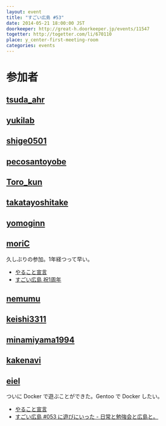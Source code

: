 ```yaml
---
layout: event
title: "すごい広島 #53"
date: 2014-05-21 18:00:00 JST
doorkeeper: http://great-h.doorkeeper.jp/events/11547
togetter: http://togetter.com/li/670110
place: y_center-first-meeting-room
categories: events
---
```


# 参加者


## [tsuda_ahr](http://twitter.com/tsuda_ahr)


## [yukilab](http://twitter.com/yukilab)


## [shige0501](https://github.com/shige0501)


## [pecosantoyobe](http://twitter.com/pecosantoyobe)


## [Toro_kun](https://twitter.com/Toro_kun)


## [takatayoshitake](http://twitter.com/takatayoshitake)


## [yomoginn](https://github.com/yomoginn)


## [moriC](https://github.com/moriC)

久しぶりの参加。1年経つって早い。

* [やること宣言](https://github.com/great-h/great-h.github.io/issues/937)
* [すごい広島 祝1周年](http://moric-life.tumblr.com/post/86395740811/1)

## [nemumu](https://github.com/nemumu)


## [keishi3311](https://github.com/keishi3311)


## [minamiyama1994](https://github.com/minamiyama1994)


## [kakenavi](http://twitter.com/kakenavi)


## [eiel](http://eiel.info/)

ついに Docker で遊ぶことができた。Gentoo で Docker したい。

* [やること宣言](https://github.com/great-h/great-h.github.io/issues/929)
* [すごい広島 #053 に遊びにいった - 日常と勉強会と広島と。](http://eielh-life.tumblr.com/post/86464702178/053)
